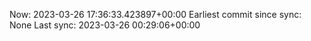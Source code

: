 Now: 2023-03-26 17:36:33.423897+00:00 Earliest commit since sync: None Last sync: 2023-03-26 00:29:06+00:00
